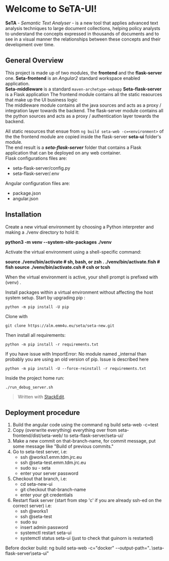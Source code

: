 Welcome to SeTA-UI! 
===================  
**SeTA** - *Semantic Text Analyser* - is a new tool that applies advanced text analysis techniques to large document collections, helping policy analysts to understand the concepts expressed in thousands of documents and to see in a visual manner the relationships between these concepts and their development over time. 

General Overview 
------------  
This project is made up of two modules, the **frontend** and the **flask-server** one. 
**Seta-frontend** is an *Angular2* standard workspace enabled application.  
**Seta-middleware** is a standard `maven-archetype-webapp` 
**Seta-flask-server** is a Flask application 
The frontend module contains all the static reaources that make up the UI business logic  
The middleware module contains all the java sources and acts as a proxy / integration layer towards the backend. 
The flask-server module contains all the python sources and acts as a proxy / authentication layer towards the backend.  



All static resources that ensue from `ng build seta-web -c=<environment>` of the the frontend module are copied inside the flask-server **seta-ui** folder's module.  
The end result is a ***seta-flask-server*** folder that contains a Flask application that can be deployed on any web container.  
Flask configurations files are:
 - seta-flask-server/config.py
 - seta-flask-server/.env
 
 Angular configuration files are:
 - package.json
 - angular.json

Installation 
------------

Create a new virtual environment by choosing a Python interpreter and making a ./venv directory to hold it:

**python3 -m venv --system-site-packages ./venv**

Activate the virtual environment using a shell-specific command:

**source ./venv/bin/activate  # sh, bash, or zsh
. ./venv/bin/activate.fish  # fish
source ./venv/bin/activate.csh  # csh or tcsh**

When the virtual environment is active, your shell prompt is prefixed with (venv) .

Install packages within a virtual environment without affecting the host system setup. Start by upgrading pip :

    python -m pip install -U pip

Clone with 

    git clone https://alm.emm4u.eu/seta/seta-new.git
    
Then install all requirements:

    python -m pip install -r requirements.txt

If you have issue with ImportError: No module named _internal than probably you are using an old version of pip. Issue is described here

    python -m pip install -U --force-reinstall -r requirements.txt
Inside the project home run:

    ./run_debug_server.sh

> Written with [StackEdit](https://stackedit.io/).

Deployment procedure
------------

1. Build the angular code using the command ng build seta-web -c=test
2. Copy (overwrite everything) everything over from seta-frontend/dist/seta-web/ to seta-flask-server/seta-ui/
3. Make a new commit on that-branch-name, for commit message, put some message like "Build of previous commits."
3. Go to seta-test server, i.e:
    - ssh <username>@works1.emm.tdm.jrc.eu
    - ssh <username>@seta-test.emm.tdm.jrc.eu
    - sudo su - seta
    - enter your server password
4. Checkout that branch, i.e:
    - cd seta-new-ui
    - git checkout that-branch-name
    - enter your git credentials 
5. Restart flask server (start from step 'c' if you are already ssh-ed on the correct server) i.e:
    - ssh <username>@works1
    - ssh <username>@seta-test
    - sudo su
    - insert admin password
    - systemctl restart seta-ui
    - systemctl status seta-ui (just to check that guinorn is restarted)

Before docker build:
ng build seta-web -c="docker" --output-path="..\seta-flask-server\seta-ui"

